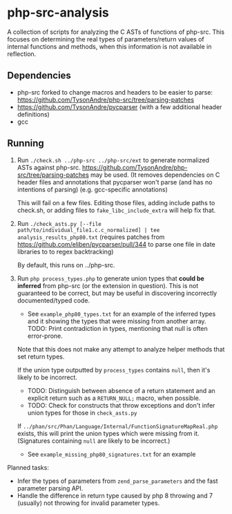 php-src-analysis
================

A collection of scripts for analyzing the C ASTs of functions of php-src.
This focuses on determining the real types of parameters/return values of internal functions and methods,
when this information is not available in reflection.

Dependencies
------------

- php-src forked to change macros and headers to be easier to parse: https://github.com/TysonAndre/php-src/tree/parsing-patches
- https://github.com/TysonAndre/pycparser (with a few additional header definitions)
- gcc

Running
-------

1. Run `./check.sh ../php-src ../php-src/ext` to generate normalized ASTs against php-src.
   https://github.com/TysonAndre/php-src/tree/parsing-patches may be used.
   (It removes dependencies on C header files and annotations that pycparser won't parse (and has no intentions of parsing) (e.g. gcc-specific annotations)

   This will fail on a few files. Editing those files, adding include paths to check.sh, or adding files to `fake_libc_include_extra` will help fix that.
2. Run `./check_asts.py [--file path/to/individual_file1.c.c_normalized] | tee analysis_results_php80.txt` (requires patches from https://github.com/eliben/pycparser/pull/344 to parse one file in date libraries to to regex backtracking)

   By default, this runs on ../php-src.
3. Run `php process_types.php` to generate union types that **could be inferred** from php-src (or the extension in question).
   This is not guaranteed to be correct, but may be useful in discovering incorrectly documented/typed code.

   - See `example_php80_types.txt` for an example of the inferred types and it showing the types that were missing from another array.
     TODO: Print contradiction in types, mentioning that null is often error-prone.

   Note that this does not make any attempt to analyze helper methods that set return types.

   If the union type outputted by `process_types` contains `null`, then it's likely to be incorrect.

   - TODO: Distinguish between absence of a return statement and an explicit return such as a `RETURN_NULL;` macro, when possible.
   - TODO: Check for constructs that throw exceptions and don't infer union types for those in `check_asts.py`

   If `../phan/src/Phan/Language/Internal/FunctionSignatureMapReal.php` exists, this will print the union types which were missing from it. (Signatures containing `null` are likely to be incorrect.)

   - See `example_missing_php80_signatures.txt` for an example

Planned tasks:

- Infer the types of parameters from `zend_parse_parameters` and the fast parameter parsing API.
- Handle the difference in return type caused by php 8 throwing and 7 (usually) not throwing for invalid parameter types.
